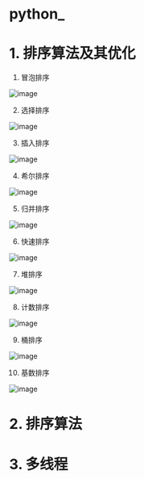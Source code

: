# python_
# 1. 排序算法及其优化
1. 冒泡排序

![image](https://images2017.cnblogs.com/blog/849589/201710/849589-20171015223238449-2146169197.gif)

2. 选择排序

![image](https://images2017.cnblogs.com/blog/849589/201710/849589-20171015224719590-1433219824.gif)

3. 插入排序

![image](https://images2017.cnblogs.com/blog/849589/201710/849589-20171015225645277-1151100000.gif)

4. 希尔排序

![image](https://images2018.cnblogs.com/blog/849589/201803/849589-20180331170017421-364506073.gif)

5. 归并排序

![image](https://images2017.cnblogs.com/blog/849589/201710/849589-20171015230557043-37375010.gif)

6. 快速排序

![image](https://images2017.cnblogs.com/blog/849589/201710/849589-20171015230936371-1413523412.gif)

7. 堆排序

![image](https://images2017.cnblogs.com/blog/849589/201710/849589-20171015231308699-356134237.gif)

8. 计数排序

![image](https://images2017.cnblogs.com/blog/849589/201710/849589-20171015231740840-6968181.gif)

9. 桶排序

![image](https://upload-images.jianshu.io/upload_images/1940317-ad940e1d1a16fc39.gif?imageMogr2/auto-orient/strip|imageView2/2/w/955/format/webp)

10. 基数排序

![image](https://images2017.cnblogs.com/blog/849589/201710/849589-20171015232453668-1397662527.gif)

# 2. 排序算法

# 3. 多线程
